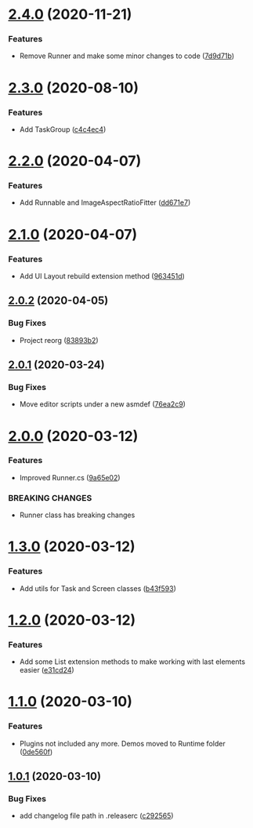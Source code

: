 # [2.4.0](https://github.com/adrenak/unex/compare/v2.3.0...v2.4.0) (2020-11-21)


### Features

* Remove Runner and make some minor changes to code ([7d9d71b](https://github.com/adrenak/unex/commit/7d9d71bcc6b74112f8eb386d74303fa9ef54e16e))

# [2.3.0](https://github.com/adrenak/unex/compare/v2.2.0...v2.3.0) (2020-08-10)


### Features

* Add TaskGroup ([c4c4ec4](https://github.com/adrenak/unex/commit/c4c4ec4c5e7470690b059092aef93979bcfd3215))

# [2.2.0](https://github.com/adrenak/Unex/compare/v2.1.0...v2.2.0) (2020-04-07)


### Features

* Add Runnable and ImageAspectRatioFitter ([dd671e7](https://github.com/adrenak/Unex/commit/dd671e79cdc488591ec48b6781d062b7d49ed206))

# [2.1.0](https://github.com/adrenak/Unex/compare/v2.0.2...v2.1.0) (2020-04-07)


### Features

* Add UI Layout rebuild extension method ([963451d](https://github.com/adrenak/Unex/commit/963451d137cf9f955759d47800d6d28925c8a373))

## [2.0.2](https://github.com/adrenak/Unex/compare/v2.0.1...v2.0.2) (2020-04-05)


### Bug Fixes

* Project reorg ([83893b2](https://github.com/adrenak/Unex/commit/83893b2bc7e6ef92dad2c47375166a2fae971462))

## [2.0.1](https://github.com/adrenak/Unex/compare/v2.0.0...v2.0.1) (2020-03-24)


### Bug Fixes

* Move editor scripts under a new asmdef ([76ea2c9](https://github.com/adrenak/Unex/commit/76ea2c99b4f338ab82d28620d805778e10af72aa))

# [2.0.0](https://github.com/adrenak/Unex/compare/v1.3.0...v2.0.0) (2020-03-12)


### Features

* Improved Runner.cs ([9a65e02](https://github.com/adrenak/Unex/commit/9a65e02a42fba8d88c2c51cafee174af4665129e))


### BREAKING CHANGES

* Runner class has breaking changes

# [1.3.0](https://github.com/adrenak/Unex/compare/v1.2.0...v1.3.0) (2020-03-12)


### Features

* Add utils for Task and Screen classes ([b43f593](https://github.com/adrenak/Unex/commit/b43f593079f2fb60e22aa0ca632e87d44a91b2af))

# [1.2.0](https://github.com/adrenak/Unex/compare/v1.1.0...v1.2.0) (2020-03-12)


### Features

* Add some List<T> extension methods to make working with last elements easier ([e31cd24](https://github.com/adrenak/Unex/commit/e31cd24b05739a8d9e073960dfc2ff74ecd5c16b))

# [1.1.0](https://github.com/adrenak/Unex/compare/v1.0.1...v1.1.0) (2020-03-10)


### Features

* Plugins not included any more. Demos moved to Runtime folder ([0de560f](https://github.com/adrenak/Unex/commit/0de560f6fc70ca38682cf690dc7f6cdc13f76fe2))

## [1.0.1](https://github.com/adrenak/Unex/compare/v1.0.0...v1.0.1) (2020-03-10)


### Bug Fixes

* add changelog file path in .releaserc ([c292565](https://github.com/adrenak/Unex/commit/c292565e569ae1fe422c3e81a1cf607ecf3abc80))
